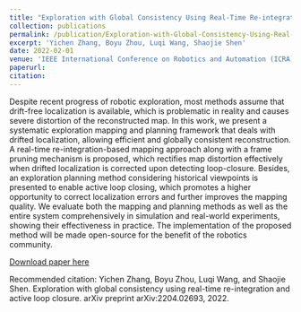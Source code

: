 ```yaml
---
title: "Exploration with Global Consistency Using Real-Time Re-integration and Active Loop Closure"
collection: publications
permalink: /publication/Exploration-with-Global-Consistency-Using-Real-Time-Re-integration-and-Active-Loop-Closure
excerpt: 'Yichen Zhang, Boyu Zhou, Luqi Wang, Shaojie Shen'
date: 2022-02-01
venue: 'IEEE International Conference on Robotics and Automation (ICRA)'
paperurl: 
citation: 
---
```


Despite recent progress of robotic exploration, most methods assume that drift-free localization is available, which is problematic in reality and causes severe distortion of the reconstructed map. In this work, we present a systematic exploration mapping and planning framework that deals with drifted localization, allowing efficient and globally consistent reconstruction. A real-time re-integration-based mapping approach along with a frame pruning mechanism is proposed, which rectifies map distortion effectively when drifted localization is corrected upon detecting loop-closure. Besides, an exploration planning method considering historical viewpoints is presented to enable active loop closing, which promotes a higher opportunity to correct localization errors and further improves the mapping quality. We evaluate both the mapping and planning methods as well as the entire system comprehensively in simulation and real-world experiments, showing their effectiveness in practice. The implementation of the proposed method will be made open-source for the benefit of the robotics community.

[Download paper here](https://arxiv.org/pdf/2204.02693)

Recommended citation: Yichen Zhang, Boyu Zhou, Luqi Wang, and Shaojie Shen. Exploration with global consistency using real-time re-integration and active loop closure. arXiv preprint arXiv:2204.02693, 2022.
